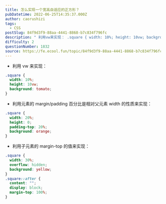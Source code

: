 ```yaml
---
title: 怎么实现一个宽高自适应的正方形？
pubDatetime: 2022-06-25T14:35:37.000Z
author: caorushizi
tags:
  - CSS
postSlug: 84f9d3f9-88aa-4441-8868-b7c834f796fc
description: " 利用vw来实现： .square { width: 10%; height: 10vw; background: tomato; } 利用元素的margin/padding百分比是相对父元素width的性质来实现： .square { width: 20%; height: 0; padding-top: 20%; background: orange; } 利用子元素的margin-top的值"
difficulty: 2
questionNumber: 1832
source: https://fe.ecool.fun/topic/84f9d3f9-88aa-4441-8868-b7c834f796fc
---
```


- 利用 vw 来实现：

```css
.square {
  width: 10%;
  height: 10vw;
  background: tomato;
}
```

- 利用元素的 margin/padding 百分比是相对父元素 width 的性质来实现：

```css
.square {
  width: 20%;
  height: 0;
  padding-top: 20%;
  background: orange;
}
```

- 利用子元素的 margin-top 的值来实现：

```css
.square {
  width: 30%;
  overflow: hidden;
  background: yellow;
}
.square::after {
  content: "";
  display: block;
  margin-top: 100%;
}
```
